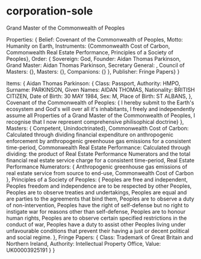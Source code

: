 # corporation-sole
Grand Master of the Commonwealth of Peoples

Properties:
  {
  Belief: Covenant of the Commonwealth of Peoples,
  Motto: Humanity on Earth,
  Instruments: 
    {Commonwealth Cost of Carbon,
    Commonwealth Real Estate Performance,
    Principles of a Society of Peoples},
  Order: 
    {
    Sovereign: God,
    Founder: Aidan Thomas Parkinson,
    Grand Master: Aidan Thomas Parkinson,
    Secretary General: ,
    Council of Masters: {},
    Masters: {},
    Companions: {}
  },
  Publisher: Fringe Papers}
}

Items: {
  Aidan Thomas Parkinson: {
    Class: Passport,
    Authority: HMPO,
    Surname: PARKINSON,
    Given Names: AIDAN THOMAS,
    Nationality: BRITISH CITIZEN,
    Date of Birth: 30 MAY 1984,
    Sex: M,
    Place of Birth: ST ALBANS,
  },
  Covenant of the Commonwealth of Peoples: {
    I hereby submit to the Earth's ecosystem and God's will over all it's inhabitants,
    I freely and independently assume all Properties of a Grand Master of the Commonwealth of Peoples,
    I recognise that I now represent comprehensive philisophical doctrine}
  },
  Masters: {
    Competent,
    Unindoctrinated},
  Commonwealth Cost of Carbon: Calculated through dividing financial expenditure on anthropogenic enforcement by anthropogenic greenhouse gas emissions for a consistent time-period,
  Commonwealth Real Estate Performance: Calculated through dividing: the product of Real Estate Performance Numerators and the total financial real estate service charge for a consistent time-period,
  Real Estate Performance Numerators: {
    Anthropogenic greenhouse gas emissions of real estate service from source to end-use,
    Commonwealth Cost of Carbon
  },
  Principles of a Society of Peoples: {
    Peoples are free and independent,
    Peoples freedom and independence are to be respected by other Peoples,
    Peoples are to observe treaties and undertakings,
    Peoples are equal and are parties to the agreements that bind them,
    Peoples are to observe a duty of non-intervention,
    Peoples have the right of self-defense but no right to instigate war for reasons other than self-defense,
    Peoples are to honour human rights,
    Peoples are to observe certain specified restrictions in the conduct of war,
    Peoples have a duty to assist other Peoples living under unfavourable conditions that prevent their having a just or decent political and social regime.
  },
  Fringe Papers: {
    Class: Trademark of Great Britain and Northern Ireland,
    Authority: Intellectual Property Office,
    Value: UK00003925191
  }
}
